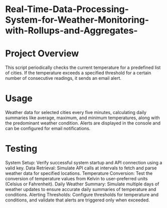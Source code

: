 # Real-Time-Data-Processing-System-for-Weather-Monitoring-with-Rollups-and-Aggregates-

# Project Overview

This script periodically checks the current temperature for a predefined list of cities. If the temperature exceeds a specified threshold for a certain number of consecutive readings, it sends an email alert.

# Usage
Weather data for selected cities every five minutes, calculating daily summaries like average, maximum, and minimum temperatures, along with the predominant weather condition. Alerts are displayed in the console and can be configured for email notifications.

# Testing

System Setup: Verify successful system startup and API connection using a valid key.
Data Retrieval: Simulate API calls at intervals to fetch and parse weather data for specified locations.
Temperature Conversion: Test the conversion of temperature values from Kelvin to user-preferred units (Celsius or Fahrenheit).
Daily Weather Summary: Simulate multiple days of weather updates to ensure accurate daily summaries of temperature and conditions.
Alerting Thresholds: Configure thresholds for temperature and conditions, and validate that alerts are triggered only when exceeded.
